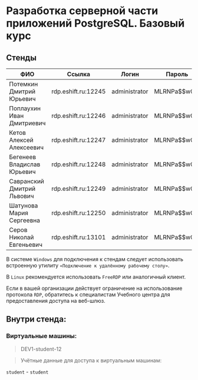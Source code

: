 # Разработка серверной части приложений PostgreSQL. Базовый курс

## Стенды


| ФИО	 | Ссылка |	Логин |	Пароль|
| -------|--------|-------|-------| 
| Потемкин Дмитрий Юрьевич |rdp.eshift.ru:12245 |	administrator |	MLRNPa$$w0rd|
| Поплаухин Иван Дмитриевич |rdp.eshift.ru:12246 |	administrator |	MLRNPa$$w0rd|
| Кетов Алексей Алексеевич |rdp.eshift.ru:12247 |	administrator |	MLRNPa$$w0rd|
| Бегенеев Владислав Юрьевич |rdp.eshift.ru:12248 |	administrator |	MLRNPa$$w0rd|
| Савранский Дмитрий Львович |rdp.eshift.ru:12249 |	administrator |	MLRNPa$$w0rd|
| Шатунова Мария Сергеевна |rdp.eshift.ru:12250 |	administrator |	MLRNPa$$w0rd|
| Серов Николай Евгеньевич |rdp.eshift.ru:13101 |	administrator |	MLRNPa$$w0rd|


В системе `Windows` для подключения к стендам следует использовать встроенную утилиту `«Подключение к удалённому рабочему столу»`. 

В `Linux` рекомендуется использовать `FreeRDP` или аналогичный клиент. 

Если в вашей организации действует ограничение на использование протокола `RDP`, обратитесь к специалистам Учебного центра для предоставления доступа на веб-шлюз.

 

## Внутри стенда:

### Виртуальные машины:

> DEV1-student-12

> Учётные данные для доступа к виртуальным машинам:

`student` - `student`